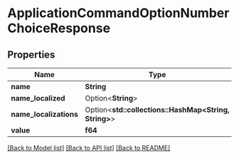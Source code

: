 # ApplicationCommandOptionNumberChoiceResponse

## Properties

Name | Type | Description | Notes
------------ | ------------- | ------------- | -------------
**name** | **String** |  | 
**name_localized** | Option<**String**> |  | [optional]
**name_localizations** | Option<**std::collections::HashMap<String, String>**> |  | [optional]
**value** | **f64** |  | 

[[Back to Model list]](../README.md#documentation-for-models) [[Back to API list]](../README.md#documentation-for-api-endpoints) [[Back to README]](../README.md)


